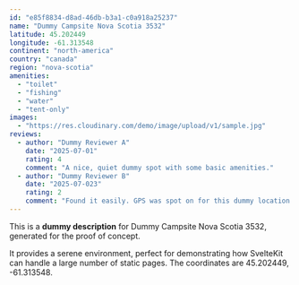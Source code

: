 ```yaml
---
id: "e85f8834-d8ad-46db-b3a1-c0a918a25237"
name: "Dummy Campsite Nova Scotia 3532"
latitude: 45.202449
longitude: -61.313548
continent: "north-america"
country: "canada"
region: "nova-scotia"
amenities:
  - "toilet"
  - "fishing"
  - "water"
  - "tent-only"
images:
  - "https://res.cloudinary.com/demo/image/upload/v1/sample.jpg"
reviews:
  - author: "Dummy Reviewer A"
    date: "2025-07-01"
    rating: 4
    comment: "A nice, quiet dummy spot with some basic amenities."
  - author: "Dummy Reviewer B"
    date: "2025-07-023"
    rating: 2
    comment: "Found it easily. GPS was spot on for this dummy location."
---
```


This is a **dummy description** for Dummy Campsite Nova Scotia 3532, generated for the proof of concept.

It provides a serene environment, perfect for demonstrating how SvelteKit can handle a large number of static pages. The coordinates are 45.202449, -61.313548.
